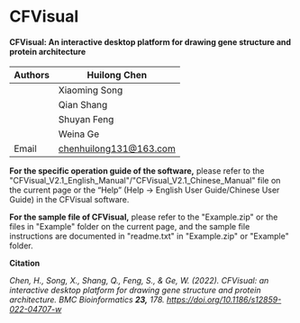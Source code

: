 # CFVisual

#### CFVisual: An interactive desktop platform for drawing gene structure and protein architecture

| Authors | Huilong Chen                                            |
| ------- | ------------------------------------------------------- |
|         | Xiaoming Song                                           |
|         | Qian Shang                                              |
|         | Shuyan Feng                                             |
|         | Weina Ge                                                |
| Email   | [chenhuilong131@163.com](mailto:chenhuilong131@163.com) |

**For the specific operation guide of the software,** please refer to the "CFVisual_V2.1_English_Manual"/"CFVisual_V2.1_Chinese_Manual" file on the current page or the “Help” (Help -> English User Guide/Chinese User Guide) in the CFVisual software.

**For the sample file of CFVisual,** please refer to the "Example.zip" or the files in "Example" folder on the current page, and the sample file instructions are documented in "readme.txt" in "Example.zip" or "Example" folder.

**Citation**

*Chen, H., Song, X., Shang, Q., Feng, S., & Ge, W. (2022). CFVisual: an interactive desktop platform for drawing gene structure and protein architecture. BMC Bioinformatics **23,** 178. https://doi.org/10.1186/s12859-022-04707-w*
